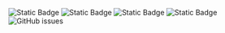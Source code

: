 ![Static Badge](https://img.shields.io/badge/blacklists-60-000000) ![Static Badge](https://img.shields.io/badge/blacklisted-2912314-cc0000) ![Static Badge](https://img.shields.io/badge/whitelisted-2244-00CC00) ![Static Badge](https://img.shields.io/badge/streaming_blacklist-28107-000000) ![GitHub issues](https://img.shields.io/github/issues/fabriziosalmi/blacklists)
